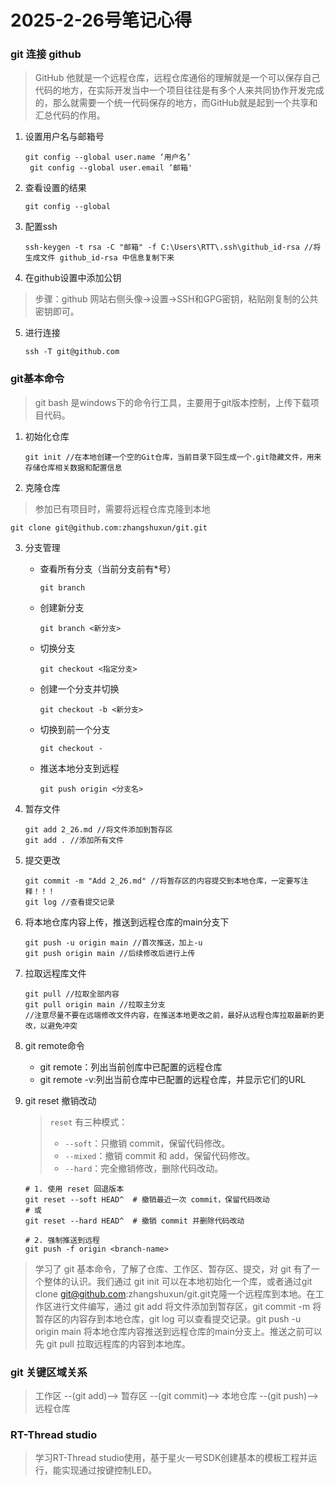 # 2025-2-26号笔记心得

### git 连接 github
> GitHub 他就是一个远程仓库，远程仓库通俗的理解就是一个可以保存自己代码的地方，在实际开发当中一个项目往往是有多个人来共同协作开发完成的，那么就需要一个统一代码保存的地方，而GitHub就是起到一个共享和汇总代码的作用。

1. 设置用户名与邮箱号
   ```
   git config --global user.name ‘用户名’
	git config --global user.email ‘邮箱'
   ```
2. 查看设置的结果
   ```
   git config --global 
   ```
3. 配置ssh
   ```
   ssh-keygen -t rsa -C "邮箱" -f C:\Users\RTT\.ssh\github_id-rsa //将生成文件 github_id-rsa 中信息复制下来
   ```
4. 在github设置中添加公钥
   
> 步骤：github 网站右侧头像->设置->SSH和GPG密钥，粘贴刚复制的公共密钥即可。

5. 进行连接
   ```
   ssh -T git@github.com
   ```

### git基本命令

> git bash 是windows下的命令行工具，主要用于git版本控制，上传下载项目代码。

1. 初始化仓库
   ```
   git init //在本地创建一个空的Git仓库，当前目录下回生成一个.git隐藏文件，用来存储仓库相关数据和配置信息
   ```

2. 克隆仓库  
> 参加已有项目时，需要将远程仓库克隆到本地
   ```
   git clone git@github.com:zhangshuxun/git.git
   ```

3. 分支管理  
   * 查看所有分支（当前分支前有*号）
      ```
      git branch
      ```
   * 创建新分支
      ```
      git branch <新分支>
      ```
   * 切换分支 
      ```
      git checkout <指定分支>
      ```
   * 创建一个分支并切换
      ```
      git checkout -b <新分支>
      ```
   * 切换到前一个分支
      ```
      git checkout -
      ```
   * 推送本地分支到远程
      ```
      git push origin <分支名>
      ```

4. 暂存文件
   ```
   git add 2_26.md //将文件添加到暂存区
   git add . //添加所有文件
   ```

5. 提交更改
   ```
   git commit -m "Add 2_26.md" //将暂存区的内容提交到本地仓库，一定要写注释！！！
   git log //查看提交记录
   ```

6. 将本地仓库内容上传，推送到远程仓库的main分支下
   ```
   git push -u origin main //首次推送，加上-u
   git push origin main //后续修改后进行上传
   ```

7. 拉取远程库文件
   ```
   git pull //拉取全部内容
   git pull origin main //拉取主分支
   //注意尽量不要在远端修改文件内容，在推送本地更改之前，最好从远程仓库拉取最新的更改，以避免冲突
   ```

8. git remote命令
   * git remote：列出当前创库中已配置的远程仓库
   * git remote -v:列出当前仓库中已配置的远程仓库，并显示它们的URL

9. git reset 撤销改动

   > `reset` 有三种模式：
   >
   > - `--soft`：只撤销 commit，保留代码修改。
   > - `--mixed`：撤销 commit 和 add，保留代码修改。
   > - `--hard`：完全撤销修改，删除代码改动。

   ```
   # 1. 使用 reset 回退版本
   git reset --soft HEAD^  # 撤销最近一次 commit，保留代码改动
   # 或
   git reset --hard HEAD^  # 撤销 commit 并删除代码改动
    
   # 2. 强制推送到远程
   git push -f origin <branch-name>
   ```

   


> 学习了 git 基本命令，了解了仓库、工作区、暂存区、提交，对 git 有了一个整体的认识。我们通过 git init 可以在本地初始化一个库，或者通过git clone git@github.com:zhangshuxun/git.git克隆一个远程库到本地。在工作区进行文件编写，通过 git add 将文件添加到暂存区，git commit -m 将暂存区的内容存到本地仓库，git log 可以查看提交记录。git push -u origin main 将本地仓库内容推送到远程仓库的main分支上。推送之前可以先 git pull 拉取远程库的内容到本地库。

### git 关键区域关系
> 工作区 --(git add)--> 暂存区 --(git commit)--> 本地仓库 --(git push)-->远程仓库

### RT-Thread studio
> 学习RT-Thread studio使用，基于星火一号SDK创建基本的模板工程并运行，能实现通过按键控制LED。  


